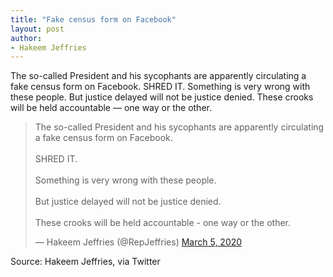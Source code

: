 ```yaml
---
title: "Fake census form on Facebook"
layout: post
author:
- Hakeem Jeffries
---
```


The so-called President and his sycophants are apparently circulating a fake census form on Facebook. SHRED IT. Something is very wrong with these people. But justice delayed will not be justice denied. These crooks will be held accountable — one way or the other.

<blockquote class="twitter-tweet"><p lang="en" dir="ltr">The so-called President and his sycophants are apparently circulating a fake census form on Facebook.<br><br>SHRED IT.<br><br>Something is very wrong with these people. <br><br>But justice delayed will not be justice denied.<br><br>These crooks will be held accountable - one way or the other.</p>&mdash; Hakeem Jeffries (@RepJeffries) <a href="https://twitter.com/RepJeffries/status/1235637836319162368?ref_src=twsrc%5Etfw">March 5, 2020</a></blockquote> <script async src="https://platform.twitter.com/widgets.js" charset="utf-8"></script>

Source: Hakeem Jeffries, via Twitter
